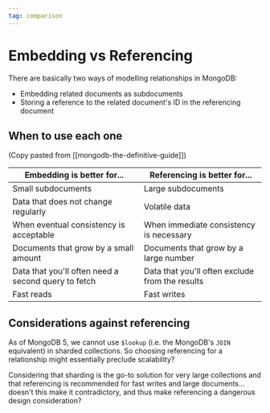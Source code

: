```yaml
---
tag: comparison
---
```


# Embedding vs Referencing
There are basically two ways of modelling relationships in MongoDB:

* Embedding related documents as subdocuments
* Storing a reference to the related document's ID in the referencing document

## When to use each one
(Copy pasted from [[mongodb-the-definitive-guide]])

|Embedding is better for...                          |Referencing is better for...                    |
|----------------------------------------------------|------------------------------------------------|
|Small subdocuments                                  |Large subdocuments                              |
|Data that does not change regularly                 |Volatile data                                   |
|When eventual consistency is acceptable             |When immediate consistency is necessary         |
|Documents that grow by a small amount               |Documents that grow by a large number           |
|Data that you'll often need a second query to fetch |Data that you'll often exclude from the results |
|Fast reads                                          |Fast writes                                     |

## Considerations against referencing
As of MongoDB 5, we cannot use `$lookup` (i.e. the MongoDB's `JOIN` equivalent) in sharded collections. So choosing referencing for a relationship might essentially preclude scalability?

Considering that sharding is the go-to solution for very large collections and that referencing is recommended for fast writes and large documents... doesn't this make it contradictory, and thus make referencing a dangerous design consideration?
